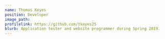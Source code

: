 ```yaml
---
name: Thomas Keyes
position: Developer
image_path:
profilelink: https://github.com/tkeyes25
blurb: Application tester and website programmer during Spring 2019.
---
```

